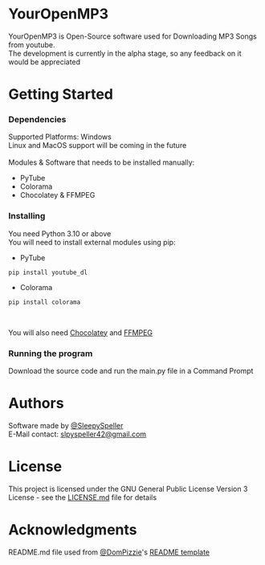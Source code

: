 # YourOpenMP3

YourOpenMP3 is Open-Source software used for Downloading MP3 Songs from youtube. <br>
The development is currently in the alpha stage, so any feedback on it would be appreciated

# Getting Started

### Dependencies
Supported Platforms: Windows
<br>
Linux and MacOS support will be coming in the future <br>
<br>
Modules & Software that needs to be installed manually:
* PyTube
* Colorama
* Chocolatey & FFMPEG

### Installing
You need Python 3.10 or above <br>
You will need to install external modules using pip:
* PyTube
```
pip install youtube_dl
```
* Colorama
```
pip install colorama
```

<br>

You will also need [Chocolatey](https://chocolatey.org/) and [FFMPEG](https://community.chocolatey.org/packages/ffmpeg)

### Running the program
Download the source code and run the main.py file in a Command Prompt

# Authors
Software made by [@SleepySpeller](https://github.com/SleepySpeller/)
<br>
E-Mail contact: slpyspeller42@gmail.com

# License 
This project is licensed under the GNU General Public License Version 3 License - see the [LICENSE.md](https://github.com/SleepySpeller/YourOpenMP3/blob/main/LICENSE) file for details

# Acknowledgments
README.md file used from [@DomPizzie](https://gist.github.com/DomPizzie)'s [README template](https://gist.github.com/DomPizzie/7a5ff55ffa9081f2de27c315f5018afc)
